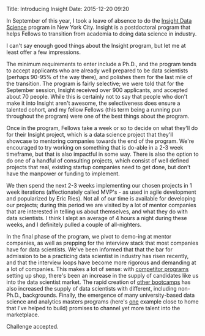 Title: Introducing Insight
Date: 2015-12-20 09:20


In September of this year, I took a leave of absence to do the [Insight Data Science](http://www.insightdatascience.com) program in New York City. Insight is a postdoctoral program that helps Fellows to transition from academia to doing data science in industry.

I can't say enough good things about the Insight program, but let me at least offer a few impressions.

The minimum requirements to enter include a Ph.D., and the program tends to accept applicants who are already well prepared to be data scientists (perhaps 90-95% of the way there), and polishes them for the last mile of the transition. The program is fairly selective; we were told that for the September session, Insight received over 900 applicants, and accepted about 70 people. While this is certainly not to say that people who don't make it into Insight aren't awesome, the selectiveness does ensure a talented cohort, and my fellow Fellows (this term being a running pun throughout the program) were one of the best things about the program. 

Once in the program, Fellows take a week or so to decide on what they'll do for their Insight project, which is a data science project that they'll showcase to mentoring companies towards the end of the program. We're encouraged to try working on something that is do-able in a 2-3 week timeframe, but that is also impactful in some way. There is also the option to do one of a handful of consulting projects, which consist of well defined projects that real, existing startup companies need to get done, but don't have the manpower or funding to implement.

We then spend the next 2-3 weeks implementing our chosen projects in 1 week iterations (affectionately called MVP's - as used in agile development and popularized by Eric Ries). Not all of our time is available for developing our projects; during this period we are visited by a lot of mentor companies that are interested in telling us about themselves, and what they do with data scientists. I think I slept an average of 4 hours a night during these weeks, and I definitely pulled a couple of all-nighters.

In the final phase of the program, we pivot to demo-ing at mentor companies, as well as prepping for the interview stack that most companies have for data scientists. We've been informed that that the bar for admission to be a practicing data scientist in industry has risen recently, and that the interview loops have become more rigorous and demanding at a lot of companies. This makes a lot of sense: with [competitor programs](http://www.thedataincubator.com) setting up shop, there's been an increase in the supply of candidates like us into the data scientist market. The rapid creation of [other bootcamps](http://www.skilledup.com/articles/list-data-science-bootcamps) has also increased the supply of data scientists with different, including non-Ph.D., backgrounds. Finally, the emergence of many university-based data science and analytics masters programs (here's [one](http://bit.ly/1TapxRa) example close to home that I've helped to build) promises to channel yet more talent into the marketplace.

Challenge accepted.




